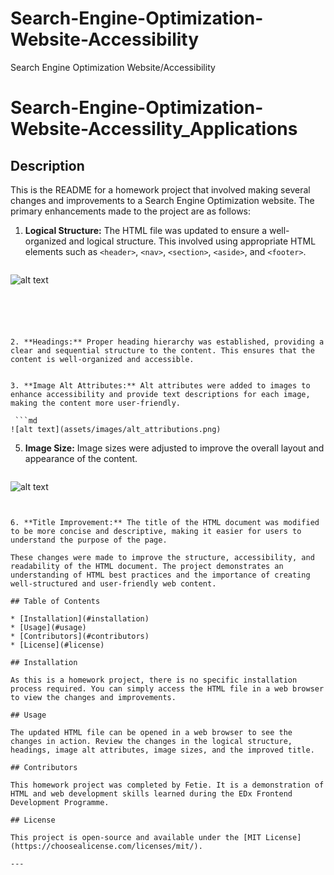 # Search-Engine-Optimization-Website-Accessibility
Search Engine Optimization Website/Accessibility

# Search-Engine-Optimization-Website-Accessility_Applications

## Description

This is the README for a homework project that involved making several changes and improvements to a Search Engine Optimization website. The primary enhancements made to the project are as follows:

1. **Logical Structure:** The HTML file was updated to ensure a well-organized and logical structure. This involved using appropriate HTML elements such as `<header>`, `<nav>`, `<section>`, `<aside>`, and `<footer>`.
 
   ```md
![alt text](assets/images/header.png)
```





2. **Headings:** Proper heading hierarchy was established, providing a clear and sequential structure to the content. This ensures that the content is well-organized and accessible.


3. **Image Alt Attributes:** Alt attributes were added to images to enhance accessibility and provide text descriptions for each image, making the content more user-friendly.

 ```md
![alt text](assets/images/alt_attributions.png)
```

5. **Image Size:** Image sizes were adjusted to improve the overall layout and appearance of the content.

   ```md
![alt text](assets/images/title_image_size.png)
```


6. **Title Improvement:** The title of the HTML document was modified to be more concise and descriptive, making it easier for users to understand the purpose of the page.

These changes were made to improve the structure, accessibility, and readability of the HTML document. The project demonstrates an understanding of HTML best practices and the importance of creating well-structured and user-friendly web content.

## Table of Contents

* [Installation](#installation)
* [Usage](#usage)
* [Contributors](#contributors)
* [License](#license)

## Installation

As this is a homework project, there is no specific installation process required. You can simply access the HTML file in a web browser to view the changes and improvements.

## Usage

The updated HTML file can be opened in a web browser to see the changes in action. Review the changes in the logical structure, headings, image alt attributes, image sizes, and the improved title.

## Contributors

This homework project was completed by Fetie. It is a demonstration of HTML and web development skills learned during the EDx Frontend Development Programme. 

## License

This project is open-source and available under the [MIT License](https://choosealicense.com/licenses/mit/).

---
